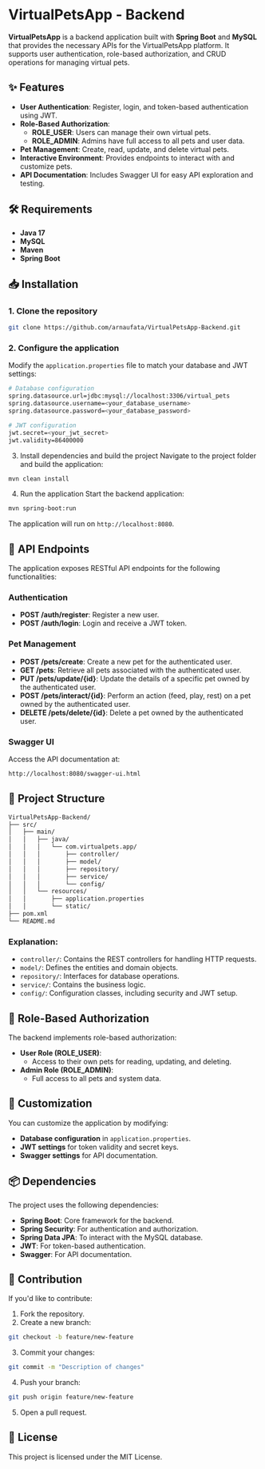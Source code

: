 # VirtualPetsApp - Backend

**VirtualPetsApp** is a backend application built with **Spring Boot** and **MySQL** that provides the necessary APIs for the VirtualPetsApp platform. It supports user authentication, role-based authorization, and CRUD operations for managing virtual pets.

## ✨ Features
- **User Authentication**: Register, login, and token-based authentication using JWT.
- **Role-Based Authorization**:
  - **ROLE_USER**: Users can manage their own virtual pets.
  - **ROLE_ADMIN**: Admins have full access to all pets and user data.
- **Pet Management**: Create, read, update, and delete virtual pets.
- **Interactive Environment**: Provides endpoints to interact with and customize pets.
- **API Documentation**: Includes Swagger UI for easy API exploration and testing.

## 🛠️ Requirements
- **Java 17**
- **MySQL**
- **Maven**
- **Spring Boot**

## 📥 Installation

### 1. Clone the repository
```bash
git clone https://github.com/arnaufata/VirtualPetsApp-Backend.git
```
### 2. Configure the application
Modify the `application.properties` file to match your database and JWT settings:

```bash
# Database configuration
spring.datasource.url=jdbc:mysql://localhost:3306/virtual_pets
spring.datasource.username=<your_database_username>
spring.datasource.password=<your_database_password>

# JWT configuration
jwt.secret=<your_jwt_secret>
jwt.validity=86400000
```
3. Install dependencies and build the project
Navigate to the project folder and build the application:

```bash
mvn clean install
```
4. Run the application
Start the backend application:

```bash
mvn spring-boot:run
```
The application will run on `http://localhost:8080`.

## 🚀 API Endpoints
The application exposes RESTful API endpoints for the following functionalities:

### Authentication
- **POST /auth/register**: Register a new user.
- **POST /auth/login**: Login and receive a JWT token.

### Pet Management
- **POST /pets/create**: Create a new pet for the authenticated user.
- **GET /pets**: Retrieve all pets associated with the authenticated user.
- **PUT /pets/update/{id}**: Update the details of a specific pet owned by the authenticated user.
- **POST /pets/interact/{id}**: Perform an action (feed, play, rest) on a pet owned by the authenticated user.
- **DELETE /pets/delete/{id}**: Delete a pet owned by the authenticated user.

### Swagger UI
Access the API documentation at:
```bash
http://localhost:8080/swagger-ui.html
```
## 📂 Project Structure
```bash
VirtualPetsApp-Backend/
├── src/
│   ├── main/
│   │   ├── java/
│   │   │   └── com.virtualpets.app/
│   │   │       ├── controller/
│   │   │       ├── model/
│   │   │       ├── repository/
│   │   │       ├── service/
│   │   │       └── config/
│   │   └── resources/
│   │       ├── application.properties
│   │       └── static/
├── pom.xml
└── README.md
```
### Explanation:
- `controller/`: Contains the REST controllers for handling HTTP requests.
- `model/`: Defines the entities and domain objects.
- `repository/`: Interfaces for database operations.
- `service/`: Contains the business logic.
- `config/`: Configuration classes, including security and JWT setup.
  
## 🐾 Role-Based Authorization
The backend implements role-based authorization:

- **User Role (ROLE_USER)**:
  - Access to their own pets for reading, updating, and deleting.
- **Admin Role (ROLE_ADMIN)**:
  - Full access to all pets and system data.

## 🎨 Customization
You can customize the application by modifying:

- **Database configuration** in `application.properties`.
- **JWT settings** for token validity and secret keys.
- **Swagger settings** for API documentation.
  
## 📦 Dependencies
The project uses the following dependencies:

- **Spring Boot**: Core framework for the backend.
- **Spring Security**: For authentication and authorization.
- **Spring Data JPA**: To interact with the MySQL database.
- **JWT**: For token-based authentication.
- **Swagger**: For API documentation.
  
## 🤝 Contribution
If you'd like to contribute:

1. Fork the repository.
2. Create a new branch:
```bash
git checkout -b feature/new-feature
```
3. Commit your changes:
```bash
git commit -m "Description of changes"
```
4. Push your branch:
```bash
git push origin feature/new-feature
```
5. Open a pull request.
 
## 📄 License
This project is licensed under the MIT License.

